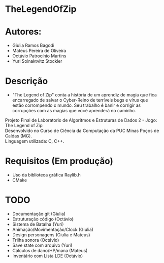 # TheLegendOfZip

# Autores:
- Giulia Ramos Bagodi  
- Mateus Pereira de Oliveira  
- Octávio Patrocínio Martins  
- Yuri Soinaktvitz Stockler  

# Descrição
- "The Legend of Zip" conta a história de um aprendiz de magia que fica encarregado de salvar o Cyber-Reino de terríveis bugs e vírus que estão corrompendo o mundo. Seu trabalho é banir e corrigir as corrupções com as magias que você aprenderá no caminho.  

Projeto Final de  Laboratorio de Algoritmos e Estruturas de Dados 2 - Jogo: The Legend of Zip  
Desenvolvido no Curso de Ciência da Computação da PUC Minas Poços de Caldas (MG).  
Linguagem utilizada: C, C++.  

# Requisitos (Em produção)
- Uso da biblioteca gráfica Raylib.h
- CMake

# TODO
- Documentação git (Giulia)
- Estruturação código (Octávio)
- Sistema de Batalha (Yuri)
- Animação/Movimentação/Clock (Giulia)
- Design personagens (Giulia e Mateus)
- Trilha sonora (Octávio)
- Save state com arquivo (Yuri)
- Cálculos de dano/HP/mana (Mateus)
- Inventário com Lista LDE (Octávio)
